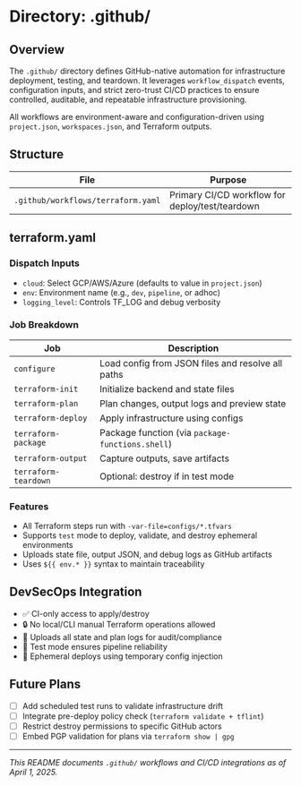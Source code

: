 # Directory: .github/

## Overview

The `.github/` directory defines GitHub-native automation for infrastructure deployment, testing, and teardown. It leverages `workflow_dispatch` events, configuration inputs, and strict zero-trust CI/CD practices to ensure controlled, auditable, and repeatable infrastructure provisioning.

All workflows are environment-aware and configuration-driven using `project.json`, `workspaces.json`, and Terraform outputs.

## Structure

| File | Purpose |
|------|---------|
| `.github/workflows/terraform.yaml` | Primary CI/CD workflow for deploy/test/teardown |

## terraform.yaml

### Dispatch Inputs
- `cloud`: Select GCP/AWS/Azure (defaults to value in `project.json`)
- `env`: Environment name (e.g., `dev`, `pipeline`, or adhoc)
- `logging_level`: Controls TF_LOG and debug verbosity

### Job Breakdown
| Job | Description |
|-----|-------------|
| `configure` | Load config from JSON files and resolve all paths |
| `terraform-init` | Initialize backend and state files |
| `terraform-plan` | Plan changes, output logs and preview state |
| `terraform-deploy` | Apply infrastructure using configs |
| `terraform-package` | Package function (via `package-functions.shell`) |
| `terraform-output` | Capture outputs, save artifacts |
| `terraform-teardown` | Optional: destroy if in test mode |

### Features
- All Terraform steps run with `-var-file=configs/*.tfvars`
- Supports `test` mode to deploy, validate, and destroy ephemeral environments
- Uploads state file, output JSON, and debug logs as GitHub artifacts
- Uses `${{ env.* }}` syntax to maintain traceability

## DevSecOps Integration

- ✅ CI-only access to apply/destroy
- 🔒 No local/CLI manual Terraform operations allowed
- 📁 Uploads all state and plan logs for audit/compliance
- 🧪 Test mode ensures pipeline reliability
- 📌 Ephemeral deploys using temporary config injection

## Future Plans

- [ ] Add scheduled test runs to validate infrastructure drift
- [ ] Integrate pre-deploy policy check (`terraform validate + tflint`)
- [ ] Restrict destroy permissions to specific GitHub actors
- [ ] Embed PGP validation for plans via `terraform show | gpg`

---

_This README documents `.github/` workflows and CI/CD integrations as of April 1, 2025._

